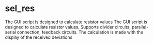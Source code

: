 # sel_res
The GUI script is designed to calculate resistor values
The GUI script is designed to calculate resistor values. 
Supports divider circuits, parallel-serial connection, feedback circuits. 
The calculation is made with the display of the received deviations
